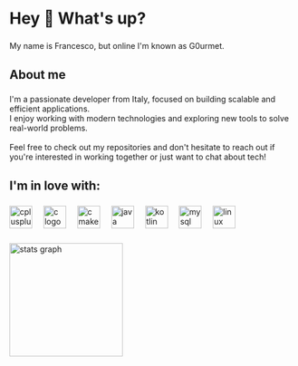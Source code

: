 <h1 align="left">Hey 👋 What's up?</h1>

###

<p align="left">My name is Francesco, but online I'm known as G0urmet.</p>

###

<h2 align="left">About me</h2>

###

<p align="left">I'm a passionate developer from Italy, focused on building scalable and efficient applications. <br>I enjoy working with modern technologies and exploring new tools to solve real-world problems.<br><br>Feel free to check out my repositories and don't hesitate to reach out if you're interested in working together or just want to chat about tech!</p>

###

<h2 align="left">I'm in love with:</h2>

###

<div align="left">
  <img src="https://skillicons.dev/icons?i=cpp" height="40" alt="cplusplus logo"  />
  <img width="12" />
  <img src="https://skillicons.dev/icons?i=c" height="40" alt="c logo"  />
  <img width="12" />
  <img src="https://skillicons.dev/icons?i=cmake" height="40" alt="cmake logo"  />
  <img width="12" />
  <img src="https://skillicons.dev/icons?i=java" height="40" alt="java logo"  />
  <img width="12" />
  <img src="https://skillicons.dev/icons?i=kotlin" height="40" alt="kotlin logo"  />
  <img width="12" />
  <img src="https://skillicons.dev/icons?i=mysql" height="40" alt="mysql logo"  />
  <img width="12" />
  <img src="https://skillicons.dev/icons?i=linux" height="40" alt="linux logo"  />
</div>

###

<div align="left">
  <img src="https://github-readme-stats.vercel.app/api?username=ItalianG0urmet&hide_title=false&hide_rank=true&show_icons=true&include_all_commits=false&count_private=true&disable_animations=false&theme=github_dark&locale=en&hide_border=true&order=1&custom_title=My%20stats:" height="200" alt="stats graph"  />
</div>

###
